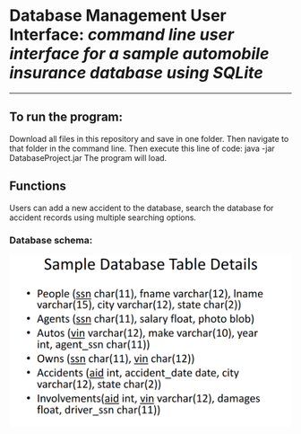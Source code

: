 # Database Management User Interface: _command line user interface for a sample automobile insurance database using SQLite_
---
## To run the program:
Download all files in this repository and save in one folder. 
Then navigate to that folder in the command line.
Then execute this line of code: java -jar DatabaseProject.jar
The program will load.

## Functions
Users can add a new accident to the database, search the database for accident records using multiple searching options.

### Database schema:
<p align="center">
   <img src="autosDB_schema.png">
</p>